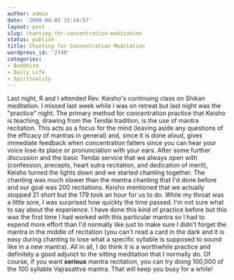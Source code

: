 ```yaml
---
author: admin
date: '2009-04-03 15:14:57'
layout: post
slug: chanting-for-concentration-meditation
status: publish
title: Chanting for Concentration Meditation
wordpress_id: '2740'
categories:
- Buddhism
- Daily Life
- Spirituality
---
```


Last night, R and I attended Rev. Keisho's continuing class on Shikan
meditation. I missed last week while I was on retreat but last night was
the "practice" night. The primary method for concentration practice that
Keisho is teaching, drawing from the Tendai tradition, is the use of
mantra recitation. This acts as a focus for the mind (leaving aside any
questions of the efficacy of mantras in general) and, since it is done
aloud, gives immediate feedback when concentration falters since you can
hear your voice lose its place or pronunciation with your ears. After
some further discussion and the basic Tendai service that we always open
with (confession, precepts, heart sutra recitation, and dedication of
merit), Keisho turned the lights down and we started chanting together.
The chanting was much slower than the mantra chanting that I'd done
before and our goal was 200 recitations. Keisho mentioned that we
actually stopped 21 short but the 179 took an hour for us to do. While
my throat was a little sore, I was surprised how quickly the time
passed. I'm not sure what to say about the experience. I have done this
kind of practice before but this was the first time I had worked with
this particular mantra so I had to expend more effort than I'd normally
like just to make sure I didn't forget the mantra in the middle of
recitation (you can't read a card in the dark and it is easy during
chanting to lose what a specific syllable is supposed to sound like in a
new mantra). All in all, I do think it is a worthwhile practice and
definitely a good adjunct to the sitting meditation that I normally do.
Of course, if you want **serious** mantra recitation, you can try doing
100,000 of the 100 syllable Vajrasattva mantra. That will keep you busy
for a while!
